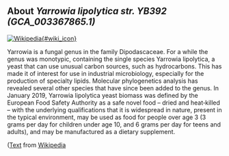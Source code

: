 
About *Yarrowia lipolytica str. YB392 (GCA\_003367865.1)* 
--------------------------------------------------------------

[![Wikipedia](/img/wikipedia_logo_v2_en.png){#wiki_icon}](https://en.wikipedia.org/wiki/Yarrowia)

Yarrowia is a fungal genus in the family Dipodascaceae. For a while the genus
was monotypic, containing the single species Yarrowia lipolytica, a yeast that
can use unusual carbon sources, such as hydrocarbons. This has made it of
interest for use in industrial microbiology, especially for the production of
specialty lipids. Molecular phylogenetics analysis has revealed several other
species that have since been added to the genus.
In January 2019, Yarrowia lipolytica yeast biomass was defined by the European
Food Safety Authority as a safe novel food – dried and heat‐killed –  with the
underlying qualifications that it is widespread in nature, present in the
typical environment, may be used as food for people over age 3 (3 grams per day
for children under age 10, and 6 grams per day for teens and adults), and may be
manufactured as a dietary supplement.

([Text](https://en.wikipedia.org/wiki/Yarrowia) from [Wikipedia](http://en.wikipedia.org/) 

